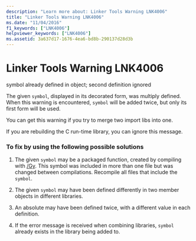 ```yaml
---
description: "Learn more about: Linker Tools Warning LNK4006"
title: "Linker Tools Warning LNK4006"
ms.date: "11/04/2016"
f1_keywords: ["LNK4006"]
helpviewer_keywords: ["LNK4006"]
ms.assetid: 3a637d17-1676-4ea6-bd8b-290137d28d3b
---
```

# Linker Tools Warning LNK4006

symbol already defined in object; second definition ignored

The given `symbol`, displayed in its decorated form, was multiply defined. When this warning is encountered, `symbol` will be added twice, but only its first form will be used.

You can get this warning if you try to merge two import libs into one.

If you are rebuilding the C run-time library, you can ignore this message.

### To fix by using the following possible solutions

1. The given `symbol` may be a packaged function, created by compiling with [/Gy](../../build/reference/gy-enable-function-level-linking.md). This symbol was included in more than one file but was changed between compilations. Recompile all files that include the `symbol`.

1. The given `symbol` may have been defined differently in two member objects in different libraries.

1. An absolute may have been defined twice, with a different value in each definition.

1. If the error message is received when combining libraries, `symbol` already exists in the library being added to.
